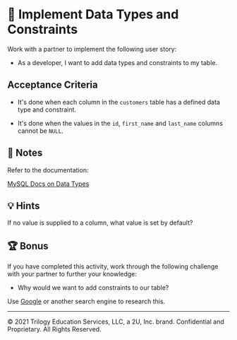 # 📖 Implement Data Types and Constraints 

Work with a partner to implement the following user story:

* As a developer, I want to add data types and constraints to my table.

## Acceptance Criteria

* It's done when each column in the `customers` table has a defined data type and constraint.

* It's done when the values in the `id`, `first_name` and `last_name` columns cannot be `NULL`.

## 📝 Notes

Refer to the documentation: 

[MySQL Docs on Data Types](https://dev.mysql.com/doc/refman/8.0/en/data-types.html)

## 💡 Hints

If no value is supplied to a column, what value is set by default? 

## 🏆 Bonus

If you have completed this activity, work through the following challenge with your partner to further your knowledge:

* Why would we want to add constraints to our table?

Use [Google](https://www.google.com) or another search engine to research this.

---
 © 2021 Trilogy Education Services, LLC, a 2U, Inc. brand. Confidential and Proprietary. All Rights Reserved.

